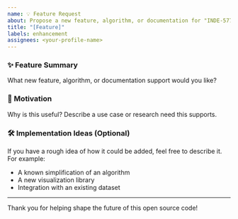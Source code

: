 ```yaml
---
name: 💡 Feature Request
about: Propose a new feature, algorithm, or documentation for "INDE-577-F25"
title: "[Feature]"
labels: enhancement
assignees: <your-profile-name>
---
```


### ✨ Feature Summary

What new feature, algorithm, or documentation support would you like?

### 📌 Motivation

Why is this useful? Describe a use case or research need this supports.

### 🛠️ Implementation Ideas (Optional)

If you have a rough idea of how it could be added, feel free to describe it. For example:

- A known simplification of an algorithm
- A new visualization library
- Integration with an existing dataset

---

Thank you for helping shape the future of this open source code!
